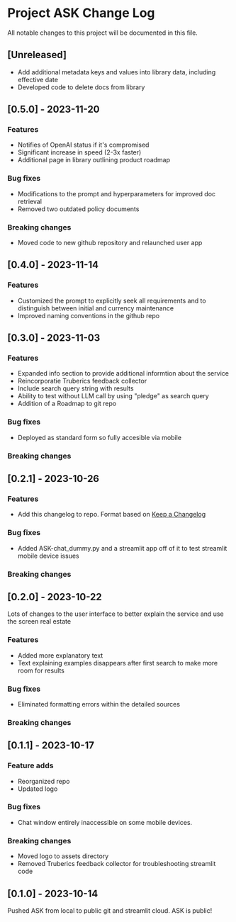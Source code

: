 
# Project ASK Change Log
All notable changes to this project will be documented in this file.  

## [Unreleased]
- Add additional metadata keys and values into library data, including effective date
- Developed code to delete docs from library


## [0.5.0] - 2023-11-20
### Features
- Notifies of OpenAI status if it's compromised
- Significant increase in speed (2-3x faster) 
- Additional page in library outlining product roadmap

### Bug fixes
- Modifications to the prompt and hyperparameters for improved doc retrieval
- Removed two outdated policy documents

### Breaking changes
- Moved code to new github repository and relaunched user app

## [0.4.0] - 2023-11-14
### Features
- Customized the prompt to explicitly seek all requirements and to distinguish between initial and currency maintenance
- Improved naming conventions in the github repo

## [0.3.0] - 2023-11-03
### Features
- Expanded info section to provide additional informtion about the service
- Reincorporatie Truberics feedback collector
- Include search query string with results
- Ability to test without LLM call by using "pledge" as search query
- Addition of a Roadmap to git repo

### Bug fixes
- Deployed as standard form so fully accesible via mobile 

### Breaking changes

## [0.2.1] - 2023-10-26
### Features
- Add this changelog to repo. Format based on [Keep a Changelog](http://keepachangelog.com/)

### Bug fixes
- Added ASK-chat_dummy.py and a streamlit app off of it to test streamlit mobile device issues

### Breaking changes

## [0.2.0] - 2023-10-22
Lots of changes to the user interface to better explain the service and use the screen real estate  
### Features
- Added more explanatory text
- Text explaining examples disappears after first search to make more room for results  
### Bug fixes
- Eliminated formatting errors within the detailed sources  

### Breaking changes

## [0.1.1] - 2023-10-17

### Feature adds
- Reorganized repo  
- Updated logo 

### Bug fixes
- Chat window entirely inaccessible on some mobile devices.  

### Breaking changes
- Moved logo to assets directory
- Removed Truberics feedback collector for troubleshooting streamlit code

## [0.1.0] - 2023-10-14
Pushed ASK from local to public git and streamlit cloud. ASK is public!
